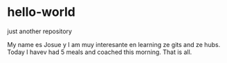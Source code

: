 # hello-world
just another repository

My name es Josue y I am muy interesante en learning ze gits and ze hubs. 
Today I havev had 5 meals and coached this morning. That is all.
